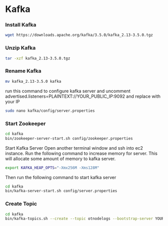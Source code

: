 # Kafka

### Install Kafka
```bash
wget https://downloads.apache.org/kafka/3.5.0/kafka_2.13-3.5.0.tgz
```
### Unzip Kafka
```bash
tar -xzf kafka_2.13-3.5.0.tgz
```
### Rename Kafka
```bash
mv kafka_2.13-3.5.0 kafka
```
run this command to configure kafka server and uncomment advertised.listeners=PLAINTEXT://YOUR_PUBLIC_IP:9092 and replace with your IP
```bash
sudo nano kafka/config/server.properties
```

### Start Zookeeper
```bash
cd kafka
bin/zookeeper-server-start.sh config/zookeeper.properties
```

Start Kafka Server
Open another terminal window and ssh into ec2 instance. Run the following command to increase memory for server. This will allocate some amount of memory to kafka server.
```bash
export KAFKA_HEAP_OPTS="-Xmx256M -Xms128M"
```
Then run the following command to start kafka server

```bash
cd kafka
bin/kafka-server-start.sh config/server.properties
```

### Create Topic
```bash
cd kafka
bin/kafka-topics.sh --create --topic otnodelogs --bootstrap-server YOUR_PUBLIC_IP:9092 --replication-factor 1 --partitions 1
```